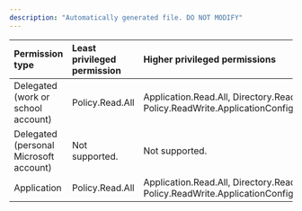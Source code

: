 ```yaml
---
description: "Automatically generated file. DO NOT MODIFY"
---
```


|Permission type|Least privileged permission|Higher privileged permissions|
|:---|:---|:---|
|Delegated (work or school account)|Policy.Read.All|Application.Read.All, Directory.Read.All, Policy.ReadWrite.ApplicationConfiguration|
|Delegated (personal Microsoft account)|Not supported.|Not supported.|
|Application|Policy.Read.All|Application.Read.All, Directory.Read.All, Policy.ReadWrite.ApplicationConfiguration|

